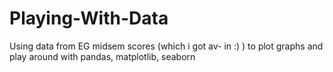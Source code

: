 # Playing-With-Data
Using data from EG midsem scores (which i got av- in :) ) to plot graphs and play around with pandas, matplotlib, seaborn
